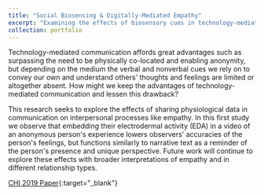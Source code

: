 ```yaml
---
title: "Social Biosensing & Digitally-Mediated Empathy"
excerpt: "Examining the effects of biosensory cues in technology-mediated communication.<br/><img src='/images/projects_mediatedemp.png'>"
collection: portfolio
---
```


Technology-mediated communication affords great advantages such as surpassing the need to be physically co-located and enabling anonymity, but depending on the medium the verbal and nonverbal cues we rely on to convey our own and understand others' thoughts and feelings are limited or altogether absent. How might we keep the advantages of technology-mediated communication and lessen this drawback?

This research seeks to explore the effects of sharing physiological data in communication on interpersonal processes like empathy. In this first study we observe that embedding their electrodermal activity (EDA) in a video of an anonymous person's experience lowers observers' accuracies of the person's feelings, but functions similarly to narrative text as a reminder of the person's presence and unique perspective. Future work will continue to explore these effects with broader interpretations of empathy and in different relationship types.


[CHI 2019 Paper](/files/Understanding_Digitally_Mediated_Empathy_CHI_2019.pdf){:target="_blank"}
